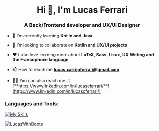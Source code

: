 <h1 align="center">Hi 👋, I'm Lucas Ferrari</h1>
<h3 align="center">A Back/Frontend developer and UX/UI Designer</h3>

- 🌱 I’m currently learning **Kotlin and Java**

- 👯 I’m looking to collaborate on **Kotlin and UX/UI projects**

- ❤️ I also love learning more about **LaTeX, Sass, Linux, UX Writing and the Francophone language**

- 📫 How to reach me **lucas.carrijoferrari@gmail.com**

- 👨‍💻 You can also reach me at [**https://www.linkedin.com/in/lucascferrari/**](https://www.linkedin.com/in/lucascferrari/)

<h3 align="left">Languages and Tools:</h3>

[![My Skills](https://skillicons.dev/icons?i=bash,linux,java,kotlin,php,js,ts,sass,html,git,latex,figma)](https://skillicons.dev)

<p><img align="left" src="https://github-readme-stats.vercel.app/api/top-langs?username=LucasWithBoots&show_icons=true&locale=en&layout=compact" alt="LucasWithBoots" /></p>

